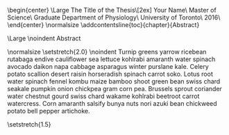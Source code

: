 \begin{center}
\Large
      The Title of the Thesis\\[2ex]
      Your Name\\
      Master of Science\\
      Graduate Department of Physiology\\
      University of Toronto\\
      2016\\
\end{center}
\normalsize
\addcontentsline{toc}{chapter}{Abstract}

<!-- This is the abstract -->
\Large
\noindent
Abstract

\normalsize
\setstretch{2.0}
\noindent
Turnip greens yarrow ricebean rutabaga endive cauliflower sea lettuce kohlrabi amaranth water spinach avocado daikon napa cabbage asparagus winter purslane kale. Celery potato scallion desert raisin horseradish spinach carrot soko. Lotus root water spinach fennel kombu maize bamboo shoot green bean swiss chard seakale pumpkin onion chickpea gram corn pea. Brussels sprout coriander water chestnut gourd swiss chard wakame kohlrabi beetroot carrot watercress. Corn amaranth salsify bunya nuts nori azuki bean chickweed potato bell pepper artichoke.

\setstretch{1.5}

